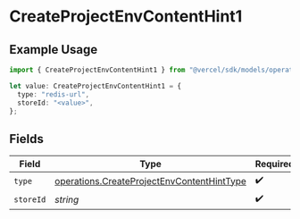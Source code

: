 # CreateProjectEnvContentHint1

## Example Usage

```typescript
import { CreateProjectEnvContentHint1 } from "@vercel/sdk/models/operations";

let value: CreateProjectEnvContentHint1 = {
  type: "redis-url",
  storeId: "<value>",
};
```

## Fields

| Field                                                                                                    | Type                                                                                                     | Required                                                                                                 | Description                                                                                              |
| -------------------------------------------------------------------------------------------------------- | -------------------------------------------------------------------------------------------------------- | -------------------------------------------------------------------------------------------------------- | -------------------------------------------------------------------------------------------------------- |
| `type`                                                                                                   | [operations.CreateProjectEnvContentHintType](../../models/operations/createprojectenvcontenthinttype.md) | :heavy_check_mark:                                                                                       | N/A                                                                                                      |
| `storeId`                                                                                                | *string*                                                                                                 | :heavy_check_mark:                                                                                       | N/A                                                                                                      |